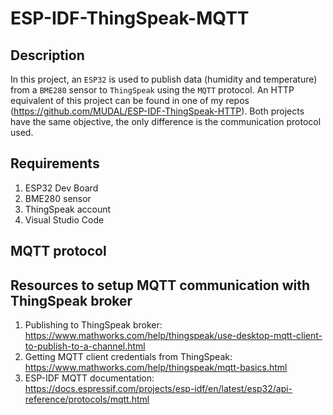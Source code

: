 # ESP-IDF-ThingSpeak-MQTT   

## Description    
In this project, an ``ESP32`` is used to publish data (humidity and temperature) from a ``BME280`` sensor to ``ThingSpeak`` using the ``MQTT`` protocol. An HTTP equivalent of this project can be found in one of my repos (https://github.com/MUDAL/ESP-IDF-ThingSpeak-HTTP). Both projects have the same objective, the only difference is the communication protocol used.    

## Requirements    
1. ESP32 Dev Board  
2. BME280 sensor  
3. ThingSpeak account  
4. Visual Studio Code  

## MQTT protocol   

## Resources to setup MQTT communication with ThingSpeak broker  
1. Publishing to ThingSpeak broker: https://www.mathworks.com/help/thingspeak/use-desktop-mqtt-client-to-publish-to-a-channel.html    
2. Getting MQTT client credentials from ThingSpeak: https://www.mathworks.com/help/thingspeak/mqtt-basics.html     
3. ESP-IDF MQTT documentation: https://docs.espressif.com/projects/esp-idf/en/latest/esp32/api-reference/protocols/mqtt.html    

